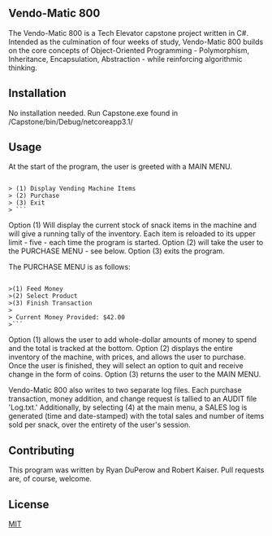 ## Vendo-Matic 800

The Vendo-Matic 800 is a Tech Elevator capstone project written in C#.  Intended as the culmination of four weeks of study, Vendo-Matic 800 builds on the core concepts of Object-Oriented Programming - Polymorphism, Inheritance, Encapsulation, Abstraction - while reinforcing algorithmic thinking.

## Installation

No installation needed. Run Capstone.exe found in /Capstone/bin/Debug/netcoreapp3.1/


## Usage

At the start of the program, the user is greeted with a MAIN MENU.
> ```
    > (1) Display Vending Machine Items
    > (2) Purchase
    > (3) Exit
    > ```

Option (1) Will display the current stock of snack items in the machine and will give a running tally of the inventory.  Each item is reloaded to its upper limit - five - each time the program is started.
Option (2) will take the user to the PURCHASE MENU - see below.
Option (3) exits the program.


The PURCHASE MENU is as follows:

 >```
    >(1) Feed Money
    >(2) Select Product
    >(3) Finish Transaction
    >
    > Current Money Provided: $42.00
    >```

Option (1) allows the user to add whole-dollar amounts of money to spend and the total is tracked at the bottom.
Option (2) displays the entire inventory of the machine, with prices, and allows the user to purchase. Once the user is finished, they will select an option to quit and receive change in the form of coins.
Option (3) returns the user to the MAIN MENU.

Vendo-Matic 800 also writes to two separate log files.  Each purchase transaction, money addition, and change request is tallied to an AUDIT file 'Log.txt.' Additionally, by selecting (4) at the main menu, a SALES log is generated (time and date-stamped) with the total sales and number of items sold per snack, over the entirety of the user's session.

## Contributing
This program was written by Ryan DuPerow and Robert Kaiser.
Pull requests are, of course, welcome. 

## License
[MIT](https://choosealicense.com/licenses/mit/)

